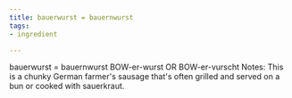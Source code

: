 ```yaml
---
title: bauerwurst = bauernwurst
tags:
- ingredient

---
```

bauerwurst = bauernwurst BOW-er-wurst OR BOW-er-vurscht Notes: This is a chunky German farmer's sausage that's often grilled and served on a bun or cooked with sauerkraut.
